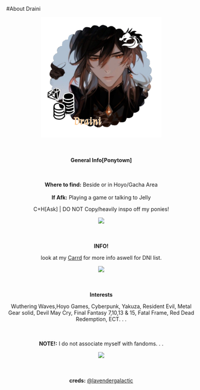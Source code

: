 #About Draini

<p align="center"> <img src=https://raw.githubusercontent.com/Starb3rryJ3lly/for-pookie/main/draini%20pfp.png height="320px">
<p align="center"> <br><br><b>General Info[Ponytown]</b>
<p align="center"> <br><br><b>Where to find:</b> Beside or in Hoyo/Gacha Area <br><br><b>If Afk:</b> Playing a game or talking to Jelly
<p align="center"> C+H[Ask] | DO NOT Copy/heavily inspo off my ponies!
<p align="center"> <img src=https://64.media.tumblr.com/70cc4156b3e38edd69d7318ab4325a46/70ccf76a1ad5fb12-26/s540x810/eee68f47bba2ff325f5f85f7acd29d60fc5fb362.pnj height="20px">
<p align="center"> <br><br><b>INFO!</b>
<p align="center"> look at my <a href="https://draini.carrd.co">Carrd</a> for more info aswell for DNI list.

<p align="center"> <img src=https://64.media.tumblr.com/70cc4156b3e38edd69d7318ab4325a46/70ccf76a1ad5fb12-26/s540x810/eee68f47bba2ff325f5f85f7acd29d60fc5fb362.pnj height="20px">
<p align="center"> <br><br><b>Interests</b>

<p align="center">Wuthering Waves,Hoyo Games, Cyberpunk, Yakuza, Resident Evil, Metal Gear solid, Devil May Cry, Final Fantasy 7,10,13 & 15, Fatal Frame, Red Dead Redemption, ECT. . .
<p align="center"> <br><br><b>NOTE!:</b> I do not associate myself with fandoms. . .

<p align="center"> <img src=https://64.media.tumblr.com/d64de5959cf8ecd4c21e8eab5f0b0e13/744b76781675219a-b1/s400x600/b26924da657bdcdd78a1b33f0fbe7bb1739f7f14.gifv height="260px">

<p align="center"> <br><br><b>creds:</b> <a href="https://www.tumblr.com/lavendergalactic">@lavendergalactic </a>
